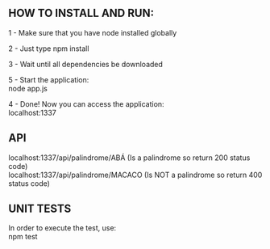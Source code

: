 ## HOW TO INSTALL AND RUN:

1 - Make sure that you have node installed globally <br>

2 - Just type npm install <br>

3 - Wait until all dependencies be downloaded <br>

5 - Start the application: <br>
node app.js

4 - Done! Now you can access the application: <br>
localhost:1337

## API

localhost:1337/api/palindrome/ABÁ (Is a palindrome so return 200 status code) <br>
localhost:1337/api/palindrome/MACACO (Is NOT a palindrome so return 400 status code) <br>

## UNIT TESTS

In order to execute the test, use: <br>
npm test
